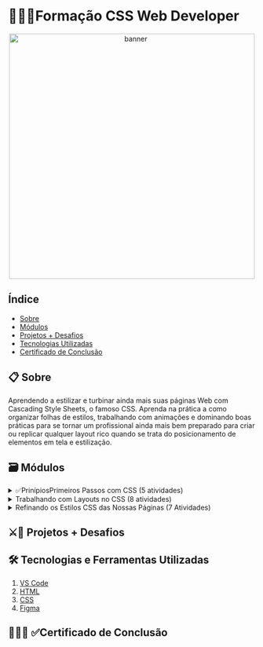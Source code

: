 # 👨🏾‍💻Formação CSS Web Developer
<p align="center">
  <a href="https://web.dio.me/track/formacao-css-web-developer" target="_blank">
    <img align="center" src="https://hermes.dio.me/tracks/da043c7a-7189-441e-bf28-adc2d05a4934.png" alt="banner" width="500"/>
  </a>
</p>

## Índice
- <a href="#sobre">Sobre</a>
- <a href="#modulos">Módulos</a>
- <a href="#projetos">Projetos + Desafios</a>
- <a href="#tecnologias">Tecnologias Utilizadas</a>
- <a href="#certificado">Certificado de Conclusão</a>

<h2 id="sobre">📋 Sobre</h2>
<div>
 <p>Aprendendo a estilizar e turbinar ainda mais suas páginas Web com Cascading Style Sheets, o famoso CSS. Aprenda na prática a como organizar folhas de estilos, trabalhando com animações e dominando boas práticas para se tornar um profissional ainda mais bem preparado para criar ou replicar qualquer layout rico quando se trata do posicionamento de elementos em tela e estilização.</p>
 
</di>

<h2 id="modulos">🗃 Módulos</h2>
<details>
  <summary>✅PrinípiosPrimeiros Passos com CSS (5 atividades)</summary>
 
   -  [x] Fundamentos do css(3hr)
   -  [x] Estilizações Básicas com CSS(6hrs)
   -  [x] Unidades de Medida em CSS(2hr)
   -  [x] Criando sua Primeira Landing Page com HTML e CSS(2hr)
   -  [x] Materiais Complementares - Primeiros Passos com CSS(1hr)
  
</details>
<details>
  <summary>Trabalhando com Layouts no CSS (8 atividades)</summary>
 
   -  [] Posicionamentos e Exibição de Elementos com CSS(2hr)
   -  [] Trabalhando com Flexbox no CSS(2hrs)
   -  [] Clonando Youtube com CSS(2rhs)
   -  [] Dominando Grid Layouts no CSS(3hrs)
   -  [] Reproduzindo a Listagem do Youtube co Grid Layout no CSS(2hrs)
   -  [] Responsividade no CSS(3hr)
   -  [] Construind um Layout Responsivo para o Site do Discord Com CSS(2hr)
   -  [] Materiais Complementares - Trabalhando Com Layouts no CSS(1hr)
  
</details>
<details>
 <summary>Refinando os Estilos CSS das Nossas Páginas (7 Atividades)</summary>

  -  [] Pseudo Elementos e Pseudo Classes(4hrs)
  -  [] Transições e Animações(3hrs)
  -  [] Boas Práticas e conveções no CSS(2hrs)
  -  [] Iniciando com seu primeiro Framework em CSS: Bootstrap(3hrs)
  -  [] Clonando o Site da HBO Max com Animações em HTML e CSS(1hrs)
  -  [] Materiais Complementares - Refinando os Estilos CSS das nossas páginas(1hrs)
  -  [] Avalie a Formação CSS Web Developer(1hrs)
         
</details>

<h2 id="projetos">⚔🎯 Projetos + Desafios</h2>

<h2 id="tecnologias">🛠 Tecnologias e Ferramentas Utilizadas</h2>

1. <a href="" target="_blank">VS Code</a>
1. <a href="" target="_blank">HTML</a>
1. <a href="" target="_blank">CSS</a>
1. <a href="" target="_blank">Figma</a>


<h2 id="certificado">👨🏾‍🎓 ✅Certificado de Conclusão</h2>


